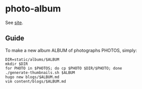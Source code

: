 # photo-album

See [site](https://eidoom.github.io/photo-album-site/).

## Guide 

To make a new album ALBUM of photographs PHOTOS, simply:
```
DIR=static/albums/$ALBUM
mkdir $DIR
for PHOTO in $PHOTOS; do cp $PHOTO $DIR/$PHOTO; done
./generate-thumbnails.sh $ALBUM
hugo new blogs/$ALBUM.md
vim content/blogs/$ALBUM.md
```

